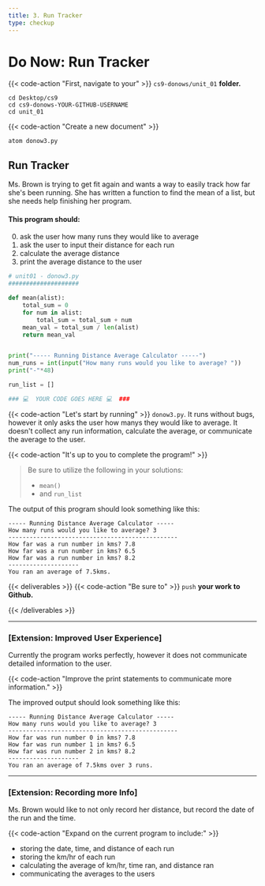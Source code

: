```yaml
---
title: 3. Run Tracker 
type: checkup
---
```

# Do Now: Run Tracker

{{< code-action "First, navigate to your" >}} `cs9-donows/unit_01` **folder.**

```shell
cd Desktop/cs9
cd cs9-donows-YOUR-GITHUB-USERNAME
cd unit_01
```

{{< code-action "Create a new document" >}}
```shell
atom donow3.py
```

## Run Tracker 

Ms. Brown is trying to get fit again and wants a way to easily track how far she's been running. She has written a function to find the mean of a list, but she needs help finishing her program.

#### This program should:

0. ask the user how many runs they would like to average
0. ask the user to input their distance for each run 
0. calculate the average distance 
0. print the average distance to the user

```python
# unit01 - donow3.py
####################

def mean(alist):
    total_sum = 0
    for num in alist:
        total_sum = total_sum + num
    mean_val = total_sum / len(alist)
    return mean_val


print("----- Running Distance Average Calculator -----")
num_runs = int(input("How many runs would you like to average? "))
print("-"*48)

run_list = []

### 💻  YOUR CODE GOES HERE 💻  ###

```

{{< code-action "Let's start by running" >}} `donow3.py`. It runs without bugs, however it only  asks the user how manys they would like to average. It doesn't collect any run information, calculate the average, or communicate the average to the user. 

{{< code-action "It's up to you to complete the program!" >}}
> Be sure to utilize the following in your solutions:
> - `mean()`
> - and `run_list`

The output of this program should look something like this: 
```shell
----- Running Distance Average Calculator -----
How many runs would you like to average? 3
------------------------------------------------
How far was a run number in kms? 7.8
How far was a run number in kms? 6.5
How far was a run number in kms? 8.2
--------------------
You ran an average of 7.5kms.
```

{{< deliverables >}}
{{< code-action "Be sure to" >}} `push` **your work to Github.**

{{< /deliverables >}}

---

### [Extension: Improved User Experience]

Currently the program works perfectly, however it does not communicate detailed information to the user. 

{{< code-action "Improve the print statements to communicate more information." >}}

The improved output should look something like this:

```shell
----- Running Distance Average Calculator -----
How many runs would you like to average? 3
------------------------------------------------
How far was run number 0 in kms? 7.8
How far was run number 1 in kms? 6.5
How far was run number 2 in kms? 8.2
--------------------
You ran an average of 7.5kms over 3 runs.
```

---

### [Extension: Recording more Info]

Ms. Brown would like to not only record her distance, but record the date of the run and the time. 

{{< code-action "Expand on the current program to include:" >}}
- storing the date, time, and distance of each run
- storing the km/hr of each run 
- calculating the average of km/hr, time ran, and distance ran 
- communicating the averages to the users
